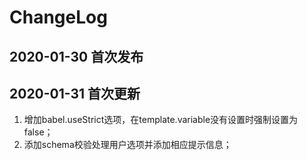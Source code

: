 # ChangeLog

## 2020-01-30 首次发布

## 2020-01-31 首次更新

1. 增加babel.useStrict选项，在template.variable没有设置时强制设置为false；
2. 添加schema校验处理用户选项并添加相应提示信息；
